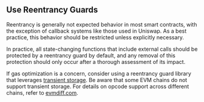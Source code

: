 ## Use Reentrancy Guards

Reentrancy is generally not expected behavior in most smart contracts, with the exception of callback systems like those used in Uniswap. As a best practice, this behavior should be restricted unless explicitly necessary.

In practice, all state-changing functions that include external calls should be protected by a reentrancy guard by default, and any removal of this protection should only occur after a thorough assessment of its impact.

If gas optimization is a concern, consider using a reentrancy guard library that leverages [transient storage](https://github.com/OpenZeppelin/openzeppelin-contracts/blob/master/contracts/utils/ReentrancyGuardTransient.sol). Be aware that some EVM chains do not support transient storage. For details on opcode support across different chains, refer to [evmdiff.com](https://www.evmdiff.com/features?feature=opcodes).